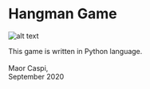 # Hangman Game

![alt text](https://github.com/MaorCaspi/Hangman-Game/blob/main/demo.JPG?raw=true)

This game is written in Python language.<br/> <br/>
Maor Caspi, <br/>
September 2020
